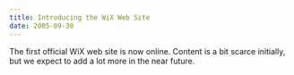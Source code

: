 ```yaml
---
title: Introducing the WiX Web Site
date: 2005-09-30
---
```

The first official WiX web site is now online. Content is a bit scarce initially, but we expect to add a lot more in the near future.
